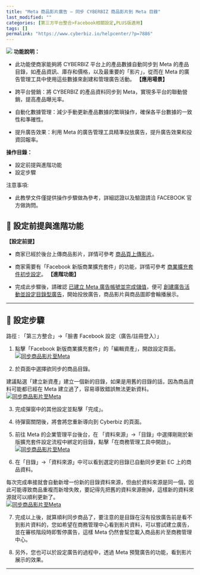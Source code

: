 ```yaml
---
title: "Meta 商品影片廣告 – 同步 CYBERBIZ 商品影片到 Meta 目錄"
last_modified: ""
categories: [第三方平台整合>Facebook相關設定,PLUS版適用]
tags: []
permalink: "https://www.cyberbiz.io/helpcenter/?p=7886"
---
```


![](https://www.cyberbiz.io/helpcenter/wp-content/uploads/PLUS版3.png)
**功能說明：**  

* 此功能使商家能夠將 CYBERBIZ 平台上的產品數據自動同步到 Meta 的產品目錄，如產品資訊、庫存和價格，以及最重要的「影片」，從而在 Meta 的廣告管理工具中使用這些數據來創建和管理廣告活動。
**【應用場景】**

* 跨平台營銷：將 CYBERBIZ 的產品資料同步到 Meta，實現多平台的聯動營銷，提高產品曝光率。
* 自動化數據管理：減少手動更新產品數據的繁瑣操作，確保各平台數據的一致性和準確性。
* 提升廣告效果：利用 Meta 的廣告管理工具精準投放廣告，提升廣告效果和投資回報率。

**操作目錄：**

* 設定前提與進階功能
* 設定步驟

注意事項:  

* 此教學文件僅提供操作步驟做為參考，詳細認證以及驗證請洽 FACEBOOK 官方做詢問。

## 📌 設定前提與進階功能


**【設定前提】**

* 商家已經於後台上傳商品影片，詳情可參考 [ 商品頁上傳影片](https://www.cyberbiz.io/helpcenter/?p=1830)。
* 商家需要有「Facebook 新版商業擴充套件」的功能，詳情可參考 [商業擴充套件初步設定](https://www.cyberbiz.io/helpcenter/?p=2870)。
**【進階功能】**  

* 完成此步驟後，請確認 [已建立 Meta 廣告帳號並完成儲值](https://www.cyberbiz.io/helpcenter/?p=5621)，便可 [創建廣告活動並設定目錄型廣告](https://www.cyberbiz.io/helpcenter/?p=10374)，開始投放廣告，商品影片與商品圖即會輪播展示。

* * *

## 📌 設定步驟


路徑 :  「第三方整合」→「臉書 Facebook 設定（廣告/註冊登入）」  


1. 點擊「Facebook 新版商業擴充套件」的「編輯資產」，開啟設定頁面。  
[![同步商品影片至Meta](https://www.cyberbiz.io/support/wp-content/uploads/同步商品影片至Meta01.png)](https://www.cyberbiz.io/support/wp-content/uploads/同步商品影片至Meta01.png)

2. 於頁面中選擇欲同步的商品目錄。  

建議點選「建立新資產」建立一個新的目錄，如果是用舊的目錄的話，因為商品資料可能都已經在 Meta 建立過了，容易導致錯誤無法更新資料。  
[![同步商品影片至Meta](https://www.cyberbiz.io/support/wp-content/uploads/同步商品影片至Meta02.png)](https://www.cyberbiz.io/support/wp-content/uploads/同步商品影片至Meta02.png)

3. 完成彈窗中的其他設定並點擊「完成」。


4. 待彈窗關閉後，將會將您重新導向到 Cyberbiz 的頁面。


5. 前往 Meta 的企業管理平台後台，在 「資料來源」→「目錄」中選擇剛剛於新版擴充套件設定流程中綁定的目錄，點擊「在商務管理工具中開啟」。  
[![同步商品影片至Meta](https://www.cyberbiz.io/support/wp-content/uploads/同步商品影片至Meta03.png)](https://www.cyberbiz.io/support/wp-content/uploads/同步商品影片至Meta03.png)

6. 在「目錄」→「資料來源」中可以看到選定的目錄已自動同步更新 EC 上的商品資料。  

每次完成串接就會自動新增一份新的目錄資料來源，但由於資料來源是同一個，因此可能導致商品重複而新增失敗，要記得先把舊的資料來源刪掉，這樣新的資料來源就可以順利更新了。  
[![同步商品影片至Meta](https://www.cyberbiz.io/support/wp-content/uploads/同步商品影片至Meta04.png)](https://www.cyberbiz.io/support/wp-content/uploads/同步商品影片至Meta04.png)

7. 完成以上後，就算順利同步商品了，要注意的是目錄在沒有投放廣告前是看不到影片資料的，您如希望在商務管理中心看到影片資料，可以嘗試建立廣告，並在審核階段時即暫停廣告，這樣 Meta 仍然會幫您載入商品影片至商務管理中心。


8. 另外，您也可以於設定廣告的過程中，透過 Meta 預覽廣告的功能，看到影片展示的效果。

* * *

